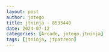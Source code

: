 ```yaml
---
layout: post
author: jotego
title: jtninja - 8533440
date: 2024-07-12
categories: [Arcade, jotego.jtninja]
tags: [jtninja, jtpatreon]
---
```


